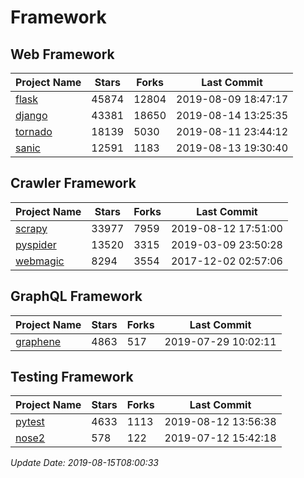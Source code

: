 # Framework

## Web Framework

| Project Name | Stars | Forks | Last Commit |
| ------------ | ----- | ----- | ----------- |
| [flask](https://github.com/pallets/flask) | 45874 | 12804 | 2019-08-09 18:47:17 |
| [django](https://github.com/django/django) | 43381 | 18650 | 2019-08-14 13:25:35 |
| [tornado](https://github.com/tornadoweb/tornado) | 18139 | 5030 | 2019-08-11 23:44:12 |
| [sanic](https://github.com/huge-success/sanic) | 12591 | 1183 | 2019-08-13 19:30:40 |

## Crawler Framework

| Project Name | Stars | Forks | Last Commit |
| ------------ | ----- | ----- | ----------- |
| [scrapy](https://github.com/scrapy/scrapy) | 33977 | 7959 | 2019-08-12 17:51:00 |
| [pyspider](https://github.com/binux/pyspider) | 13520 | 3315 | 2019-03-09 23:50:28 |
| [webmagic](https://github.com/code4craft/webmagic) | 8294 | 3554 | 2017-12-02 02:57:06 |

## GraphQL Framework

| Project Name | Stars | Forks | Last Commit |
| ------------ | ----- | ----- | ----------- |
| [graphene](https://github.com/graphql-python/graphene) | 4863 | 517 | 2019-07-29 10:02:11 |

## Testing Framework

| Project Name | Stars | Forks | Last Commit |
| ------------ | ----- | ----- | ----------- |
| [pytest](https://github.com/pytest-dev/pytest) | 4633 | 1113 | 2019-08-12 13:56:38 |
| [nose2](https://github.com/nose-devs/nose2) | 578 | 122 | 2019-07-12 15:42:18 |

*Update Date: 2019-08-15T08:00:33*
